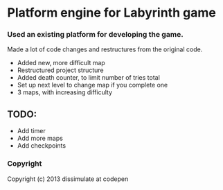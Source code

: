 # Platform engine for Labyrinth game

### Used an existing platform for developing the game.
Made a lot of code changes and restructures from the original code.
- Added new, more difficult map
- Restructured project structure
- Added death counter, to limit number of tries total
- Set up next level to change map if you complete one
- 3 maps, with increasing difficulty


## TODO:
- Add timer
- Add more maps
- Add checkpoints

### Copyright
Copyright (c) 2013 dissimulate at codepen